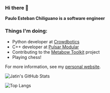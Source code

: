 ### Hi there 👋

**Paulo Esteban Chiliguano is a software engineer**

### Things I'm doing:
- Python developer at [Crowdbotics](https://www.crowdbotics.com)
- C++ developer at [Pulsar Modular](https://www.pulsarmodular.com)
- Contributing to the [Metabow Toolkit](https://github.com/pauloesteban/MetaBow-Toolkit) project
- Playing chess!

For more information, see my [personal website](https://www.pauloesteban.com).

![Jatin's GitHub Stats](https://github-readme-stats.vercel.app/api?username=pauloesteban&show_icons=true&theme=onedark&count_private=true)

![Top Langs](https://github-readme-stats.vercel.app/api/top-langs/?username=pauloesteban&layout=compact&theme=onedark&count_private=true)

<!--
**pauloesteban/pauloesteban** is a ✨ _special_ ✨ repository because its `README.md` (this file) appears on your GitHub profile.

Here are some ideas to get you started:

- 🔭 I’m currently working on ...
- 🌱 I’m currently learning ...
- 👯 I’m looking to collaborate on ...
- 🤔 I’m looking for help with ...
- 💬 Ask me about ...
- 📫 How to reach me: ...
- 😄 Pronouns: ...
- ⚡ Fun fact: ...
-->

